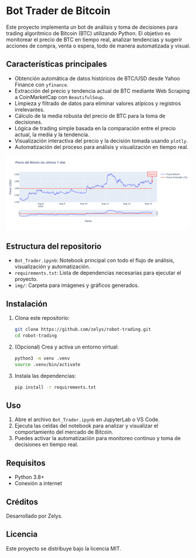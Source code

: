 # Bot Trader de Bitcoin

Este proyecto implementa un bot de análisis y toma de decisiones para trading algorítmico de Bitcoin (BTC) utilizando Python. El objetivo es monitorear el precio de BTC en tiempo real, analizar tendencias y sugerir acciones de compra, venta o espera, todo de manera automatizada y visual.

## Características principales

- Obtención automática de datos históricos de BTC/USD desde Yahoo Finance con `yfinance`.
- Extracción del precio y tendencia actual de BTC mediante Web Scraping a CoinMarketCap con `BeautifulSoup`.
- Limpieza y filtrado de datos para eliminar valores atípicos y registros irrelevantes.
- Cálculo de la media robusta del precio de BTC para la toma de decisiones.
- Lógica de trading simple basada en la comparación entre el precio actual, la media y la tendencia.
- Visualización interactiva del precio y la decisión tomada usando `plotly`.
- Automatización del proceso para análisis y visualización en tiempo real.

![Gráfico de precios de BTC](img/newplot.png)

## Estructura del repositorio

- `Bot_Trader.ipynb`: Notebook principal con todo el flujo de análisis, visualización y automatización.
- `requirements.txt`: Lista de dependencias necesarias para ejecutar el proyecto.
- `img/`: Carpeta para imágenes y gráficos generados.

## Instalación

1. Clona este repositorio:
   ```bash
   git clone https://github.com/zelys/robot-trading.git
   cd robot-trading
   ```
2. (Opcional) Crea y activa un entorno virtual:
   ```bash
   python3 -m venv .venv
   source .venv/bin/activate
   ```
3. Instala las dependencias:
   ```bash
   pip install -r requirements.txt
   ```

## Uso

1. Abre el archivo `Bot_Trader.ipynb` en JupyterLab o VS Code.
2. Ejecuta las celdas del notebook para analizar y visualizar el comportamiento del mercado de Bitcoin.
3. Puedes activar la automatización para monitoreo continuo y toma de decisiones en tiempo real.

## Requisitos

- Python 3.8+
- Conexión a internet

## Créditos

Desarrollado por Zelys.

## Licencia

Este proyecto se distribuye bajo la licencia MIT.
